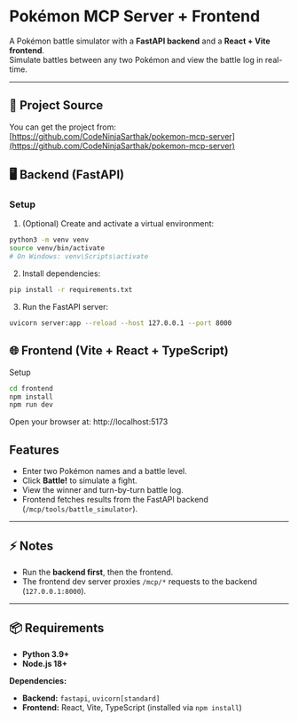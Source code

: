 # Pokémon MCP Server + Frontend

A Pokémon battle simulator with a **FastAPI backend** and a **React + Vite frontend**.  
Simulate battles between any two Pokémon and view the battle log in real-time.

---

## 🔗 Project Source

You can get the project from:  
[https://github.com/CodeNinjaSarthak/pokemon-mcp-server](https://github.com/CodeNinjaSarthak/pokemon-mcp-server)

## 🖥️ Backend (FastAPI)

### Setup

1. (Optional) Create and activate a virtual environment:

```bash
python3 -m venv venv
source venv/bin/activate
# On Windows: venv\Scripts\activate
```

2. Install dependencies:

```bash
pip install -r requirements.txt
```

3. Run the FastAPI server:

```bash
uvicorn server:app --reload --host 127.0.0.1 --port 8000
```

## 🌐 Frontend (Vite + React + TypeScript)

Setup

```bash
cd frontend
npm install
npm run dev
```

Open your browser at:
http://localhost:5173

## Features

- Enter two Pokémon names and a battle level.
- Click **Battle!** to simulate a fight.
- View the winner and turn-by-turn battle log.
- Frontend fetches results from the FastAPI backend (`/mcp/tools/battle_simulator`).

---

## ⚡ Notes

- Run the **backend first**, then the frontend.
- The frontend dev server proxies `/mcp/*` requests to the backend (`127.0.0.1:8000`).

---

## 📦 Requirements

- **Python 3.9+**
- **Node.js 18+**

**Dependencies:**

- **Backend:** `fastapi`, `uvicorn[standard]`
- **Frontend:** React, Vite, TypeScript (installed via `npm install`)
